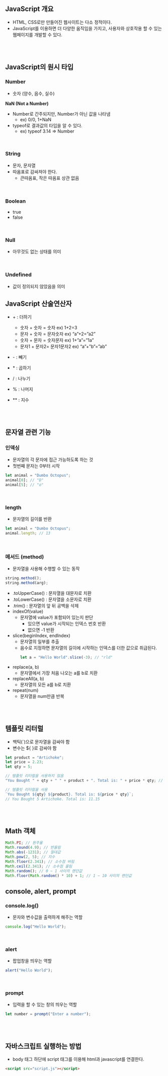 ## JavaScript 개요

- HTML, CSS로만 만들어진 웹사이트는 다소 정적이다.
- JavaScript를 이용하면 더 다양한 움직임을 가지고, 사용자와 상호작용 할 수 있는 웹페이지를 개발할 수 있다.

<br>
<br>

## JavaScript의 원시 타입

### Number

- 숫자 (양수, 음수, 실수)

**NaN (Not a Number)**

- Number로 간주되지만, Number가 아닌 값을 나타냄
  - ex) 0/0, 1+NaN
- typeof로 결과값의 타입을 알 수 있다.
  - ex) typeof 3.14 ⇒ Number

<br>

### String

- 문자, 문자열
- 따옴표로 감싸져야 한다.
  - 큰따옴표, 작은 따옴표 상관 없음

<br>

### Boolean

- true
- false

<br>

### Null

- 아무것도 없는 상태를 의미

<br>

### Undefined

- 값이 정의되지 않았음을 의미

## JavaScript 산술연산자

- \+ : 더하기

  - 숫자 + 숫자 = 숫자 ex) 1+2=3
  - 문자 + 숫자 = 문자숫자 ex) “a”+2=”a2”
  - 숫자 + 문자 = 숫자문자 ex) 1+”a”=”1a”
  - 문자1 + 문자2= 문자1문자2 ex) “a”+”b”=”ab”

- \- : 빼기
- \* : 곱하기
- / : 나누기
- % : 나머지
- \*\* : 지수

<br>
<br>

## 문자열 관련 기능

### 인덱싱

- 문자열의 각 문자에 접근 가능하도록 하는 것
- 첫번째 문자는 0부터 시작

```jsx
let animal = "Dumbo Octopus";
animal[0]; // "D"
animal[5]; // "o"
```

<br>

### length

- 문자열의 길이를 반환

```jsx
let animal = "Dumbo Octopus";
animal.length; // 13
```

<br>

### 메서드 (method)

- 문자열을 사용해 수행할 수 있는 동작

```jsx
string.method();
string.method(arg);
```

- .toUpperCase() : 문자열을 대문자로 치환
- .toLowerCase() : 문자열을 소문자로 치환
- .trim() : 문자열의 앞 뒤 공백을 삭제
- indexOf(value)
  - 문자열에 value가 포함되어 있는지 판단
    - 있으면 value가 시작되는 인덱스 번호 반환
    - 없으면 -1 반환
- slice(beginIndex, endIndex)
  - 문자열의 일부를 추출
  - 음수로 지정하면 문자열의 길이에 시작하는 인덱스를 더한 값으로 취급된다.
    ```jsx
    let a = "Hello World".slice(-3); // "rld"
    ```
- replace(a, b)
  - 문자열에서 가장 처음 나오는 a를 b로 치환
- replaceAll(a, b)
  - 문자열의 모든 a를 b로 치환
- repeat(num)
  - 문자열을 num만큼 반복

<br>
<br>

## 템플릿 리터럴

- 백틱(`)으로 문자열을 감싸야 함
- 변수는 ${ }로 감싸야 함

```jsx
let product = "Artichoke";
let price = 2.23;
let qty = 5;

// 템플릿 리터럴을 사용하지 않음
"You Bought " + qty + " " + product + ". Total is: " + price * qty; // You Bought 5 Artichoke. Total is: 11.15

// 템플릿 리터럴을 사용
`You Bought ${qty} ${product}. Total is: ${price * qty}`;
// You Bought 5 Artichoke. Total is: 11.15
```

<br>
<br>

## Math 객체

```jsx
Math.PI; // 원주율
Math.round(4.9); // 반올림
Math.abs(-1231); // 절대값
Math.pow(2, 5); // 지수
Math.floor(2.341); // 소수점 버림
Math.ceil(2.341); // 소수점 올림
Math.random(); // 0 ~ 1 사이의 랜던값
Math.floor(Math.random() * 10) + 1; // 1 ~ 10 사이의 랜던값
```

## console, alert, prompt

### console.log()

- 문자와 변수값을 출력하게 해주는 역할

```jsx
console.log("Hello World");
```

<br>

### alert

- 팝업창을 띄우는 역할

```jsx
alert("Hello World");
```

<br>

### prompt

- 입력을 할 수 있는 창의 띄우는 역할

```jsx
let number = prompt("Enter a number");
```

<br>
<br>

## 자바스크립트 실행하는 방법

- body 태그 하단에 script 태그를 이용해 html과 javascript를 연결한다.

```html
<script src="script.js"></script>
```
